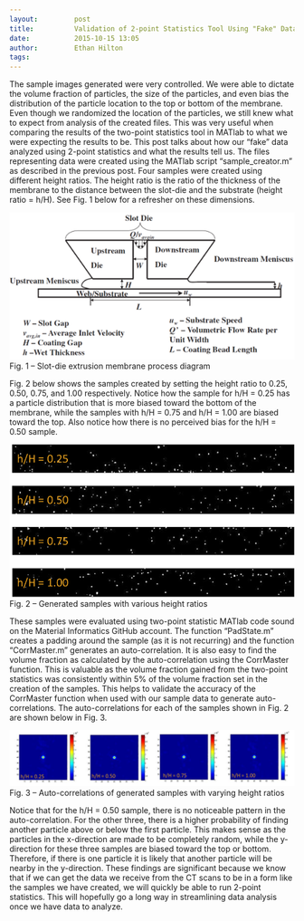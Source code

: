 ```yaml
---
layout:     	post
title:      	Validation of 2-point Statistics Tool Using "Fake" Data 
date:       	2015-10-15 13:05
author:     	Ethan Hilton
tags:         
---
```

The sample images generated were very controlled. We were able to dictate the volume fraction of particles, the size of the particles, and even bias the distribution of the particle location to the top or bottom of the membrane. Even though we randomized the location of the particles, we still knew what to expect from analysis of the created files. This was very useful when comparing the results of the two-point statistics tool in MATlab to what we were expecting the results to be. This post talks about how our “fake” data analyzed using 2-point statistics and what the results tell us.
The files representing data were created using the MATlab script “sample_creator.m” as described in the previous post. Four samples were created using different height ratios. The height ratio is the ratio of the thickness of the membrane to the distance between the slot-die and the substrate (height ratio = h/H). See Fig. 1 below for a refresher on these dimensions.


![Fig 1](https://github.com/Materials-Informatics-Class-Fall2015/MIC-Microparticle-distribution/blob/gh-pages/img/Presentation2/Picture2.png?raw=true)
Fig. 1 – Slot-die extrusion membrane process diagram


Fig. 2 below shows the samples created by setting the height ratio to 0.25, 0.50, 0.75, and 1.00 respectively. Notice how the sample for h/H = 0.25 has a particle distribution that is more biased toward the bottom of the membrane, while the samples with h/H = 0.75 and h/H = 1.00 are biased toward the top. Also notice how there is no perceived bias for the h/H = 0.50 sample.

![Fig 2](https://github.com/Materials-Informatics-Class-Fall2015/MIC-Microparticle-distribution/blob/gh-pages/img/Pics%20for%20posts/PostPic_MatLab%20Samples.png?raw=true)
Fig. 2 – Generated samples with various height ratios


These samples were evaluated using two-point statistic MATlab code sound on the Material Informatics GitHub account. The function “PadState.m” creates a padding around the sample (as it is not recurring) and the function “CorrMaster.m” generates an auto-correlation. It is also easy to find the volume fraction as calculated by the auto-correlation using the CorrMaster function. This is valuable as the volume fraction gained from the two-point statistics was consistently within 5% of the volume fraction set in the creation of the samples. This helps to validate the accuracy of the CorrMaster function when used with our sample data to generate auto-correlations. The auto-correlations for each of the samples shown in Fig. 2 are shown below in Fig. 3.


![Fig 3](https://github.com/Materials-Informatics-Class-Fall2015/MIC-Microparticle-distribution/blob/gh-pages/img/Pics%20for%20posts/PostPic_autocorrelations.png?raw=true)
Fig. 3 – Auto-correlations of generated samples with varying height ratios



Notice that for the h/H = 0.50 sample, there is no noticeable pattern in the auto-correlation. For the other three, there is a higher probability of finding another particle above or below the first particle. This makes sense as the particles in the x-direction are made to be completely random, while the y-direction for these three samples are biased toward the top or bottom. Therefore, if there is one particle it is likely that another particle will be nearby in the y-direction.
These findings are significant because we know that if we can get the data we receive from the CT scans to be in a form like the samples we have created, we will quickly be able to run 2-point statistics. This will hopefully go a long way in streamlining data analysis once we have data to analyze.
